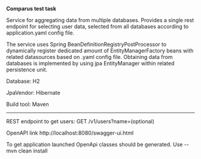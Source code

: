 <b>Comparus test task</b>

Service for aggregating data from multiple databases. Provides a single rest endpoint for selecting user data,
selected from all databases according to application.yaml config file.

The service uses Spring BeanDefinitionRegistryPostProcessor to dynamically register dedicated amount of 
EntityManagerFactory beans with related datasources based on .yaml config file.
Obtaining data from databases is implemented by using jpa EntityManager within related persistence unit.

Database: H2

JpaVendor: Hibernate

Build tool: Maven
___

REST endpoint to get users: GET /v1/users?name=(optional)

OpenAPI link http://localhost:8080/swagger-ui.html

To get application launched OpenApi classes should be generated. Use --mvn clean install



